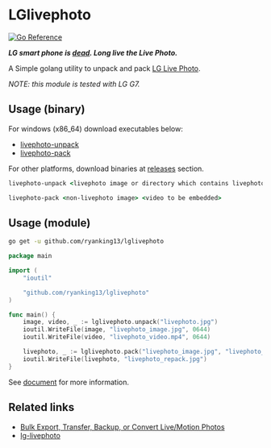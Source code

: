 # LGlivephoto

[![Go Reference](https://pkg.go.dev/badge/github.com/ryanking13/lglivephoto.svg)](https://pkg.go.dev/github.com/ryanking13/lglivephoto)

**_LG smart phone is [dead](https://www.lgnewsroom.com/2021/04/lg-to-close-mobile-phone-business-worldwide/). Long live the Live Photo._**

A Simple golang utility to unpack and pack [LG Live Photo](https://www.lg.com/uk/support/product-help/CT00008356-20150844039308).

_NOTE: this module is tested with LG G7._
## Usage (binary)

For windows (x86_64) download executables below:

- [livephoto-unpack](https://github.com/ryanking13/lglivephoto/releases/download/v0.1.2/livephoto-pack.exe)
- [livephoto-pack](https://github.com/ryanking13/lglivephoto/releases/download/v0.1.2/livephoto-pack.exe)

For other platforms, download binaries at [releases](https://github.com/ryanking13/lglivephoto/releases) section.

```bat
livephoto-unpack <livephoto image or directory which contains livephoto images>
```

```bat
livephoto-pack <non-livephoto image> <video to be embedded>
```

## Usage (module)

```sh
go get -u github.com/ryanking13/lglivephoto
```

```go
package main

import (
    "ioutil"

    "github.com/ryanking13/lglivephoto"
)

func main() {
    image, video, _ := lglivephoto.unpack("livephoto.jpg")
    ioutil.WriteFile(image, "livephoto_image.jpg", 0644)
    ioutil.WriteFile(video, "livephoto_video.mp4", 0644)

    livephoto, _ := lglivephoto.pack("livephoto_image.jpg", "livephoto_video.mp4")
    ioutil.WriteFile(livephoto, "livephoto_repack.jpg")
}
```

See [document](https://pkg.go.dev/github.com/ryanking13/lglivephoto) for more information.

## Related links

- [Bulk Export, Transfer, Backup, or Convert Live/Motion Photos](https://www.reddit.com/r/lgg7/comments/avmv78/comment/ehns29d)
- [lg-livephoto](https://github.com/coldmund/lg-livephoto)